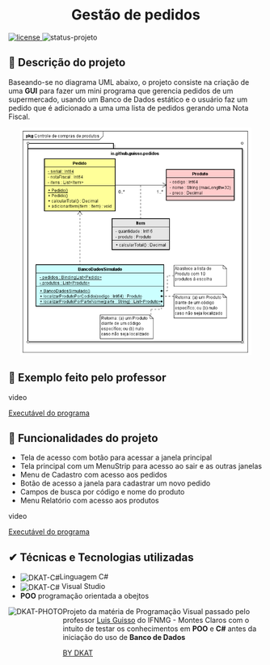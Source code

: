 <h1 align="center">Gestão de pedidos</h1> 

<div style="display: inline_block">
    <a href="https://github.com/DKAT-DAVI/gestao-de-pedidos-Csharp/blob/main/LICENSE">
        <img src="https://img.shields.io/badge/license-GNU-blue" alt="license">
    </a>
    <img src="https://img.shields.io/badge/STATUS-FINALIZADO-green" alt="status-projeto">
<div>



<h2>&#X1F4DD Descrição do projeto</h2>

<p>Baseando-se no diagrama UML abaixo, o projeto consiste na criação de uma <b>GUI</b> para fazer um mini programa que gerencia pedidos de um supermercado, usando um Banco de Dados estático e o usuário faz um pedido que é adicionado a uma uma lista de pedidos gerando uma Nota Fiscal.<p>

<div align="center">
    <img height="450em" src="Exemplo/Diagrama.png" alt="diagrama-uml">
</div>

<h2>&#X1F6A7 Exemplo feito pelo professor</h2>

video

<a href="Exemplo/ControlePedidosCliente.exe" download="ControlePedidosCliente">Executável do programa</a>

<h2>&#X1F528 Funcionalidades do projeto</h2>

<ul>
    <li>Tela de acesso com botão para acessar a janela principal</li>
    <li>Tela principal com um MenuStrip para acesso ao sair e as outras janelas</li>
    <li>Menu de Cadastro com acesso aos pedidos</li>
    <li>Botão de acesso a janela para cadastrar um novo pedido</li>
    <li>Campos de busca por código e nome do produto</li>
    <li>Menu Relatório com acesso aos produtos</li>

</ul>

video

<a href="GestaoPedidos/bin/Debug/GestaoPedidos.exe" download="Gestão de Pedidos">Executável do programa</a>

<h2>&#X2714 Técnicas e Tecnologias utilizadas</h2>
<ul>
    <li>
        <img align="center" alt="DKAT-C#" height="30" width="40" src="https://cdn.jsdelivr.net/gh/devicons/devicon/icons/csharp/csharp-original.svg"/>Linguagem C#
    </li>
    <li>    
        <img align="center" alt="DKAT-C#" height="30" width="40" src="https://cdn.jsdelivr.net/gh/devicons/devicon/icons/visualstudio/visualstudio-plain.svg"/>
        Visual Studio  
    </li>
    <li><bigger><b>POO</b></bigger> programação orientada a obejtos</li>

</ul>

<img align="left" alt="DKAT-PHOTO" height="100" src="https://cdn.discordapp.com/attachments/755839774807556242/994404629565673593/GithHubProfilePhoto2.jpeg">

<p>Projeto da matéria de Programação Visual passado pelo professor <a href="https://github.com/guisso">Luis Guisso<a> do IFNMG - Montes Claros com o intuito de testar os conhecimentos em <b>POO</b> e <b>C#</b> antes da iniciação do uso de <b>Banco de Dados</b><p>

<a href="https://github.com/dkat-davi">
<p align="left">BY DKAT<p>
</a>

